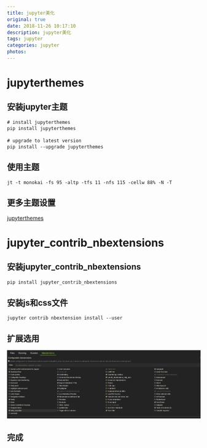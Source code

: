 ```yaml
---
title: jupyter美化
original: true
date: 2018-11-26 10:17:10
description: jupyter美化
tags: jupyter
categories: jupyter
photos:
---
```


# jupyterthemes

## 安装jupyter主题

```text
# install jupyterthemes
pip install jupyterthemes

# upgrade to latest version
pip install --upgrade jupyterthemes
```

##  使用主题

```
jt -t monokai -fs 95 -altp -tfs 11 -nfs 115 -cellw 88% -N -T
```

## 更多主题设置

[jupyterthemes](https://github.com/dunovank/jupyter-themes)

# jupyter_contrib_nbextensions



## 安装jupyter_contrib_nbextensions

```reStructuredText
pip install jupyter_contrib_nbextensions
```



## 安装js和css文件

```text
jupyter contrib nbextension install --user
```



## 扩展选用

![1543199245282](/images/2018-11-26/1543199245282.png)



## 完成